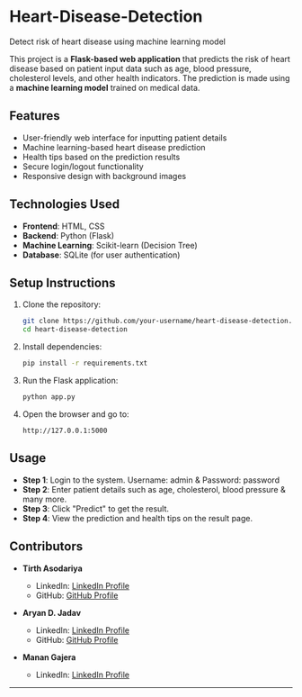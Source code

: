 # Heart-Disease-Detection
Detect risk of heart disease using machine learning model 

This project is a **Flask-based web application** that predicts the risk of heart disease based on patient input data such as age, blood pressure, cholesterol levels, and other health indicators. The prediction is made using a **machine learning model** trained on medical data.  

## **Features**  
- User-friendly web interface for inputting patient details  
- Machine learning-based heart disease prediction  
- Health tips based on the prediction results  
- Secure login/logout functionality  
- Responsive design with background images  

## **Technologies Used**  
- **Frontend**: HTML, CSS  
- **Backend**: Python (Flask)  
- **Machine Learning**: Scikit-learn (Decision Tree)  
- **Database**: SQLite (for user authentication)  

## **Setup Instructions**  
1. Clone the repository:  
   ```bash
   git clone https://github.com/your-username/heart-disease-detection.git
   cd heart-disease-detection
   ```  
2. Install dependencies:  
   ```bash
   pip install -r requirements.txt
   ```  
3. Run the Flask application:  
   ```bash
   python app.py
   ```  
4. Open the browser and go to:  
   ```
   http://127.0.0.1:5000
   ```

## **Usage**  
- **Step 1**: Login to the system. Username: admin & Password: password 
- **Step 2**: Enter patient details such as age, cholesterol, blood pressure & many more.
- **Step 3**: Click "Predict" to get the result.  
- **Step 4**: View the prediction and health tips on the result page.  


## **Contributors**  

- **Tirth Asodariya**  
  - LinkedIn: [LinkedIn Profile](https://www.linkedin.com/in/tirth-asodariya111/)
  - GitHub: [GitHub Profile](https://github.com/tirth013)
    
- **Aryan D. Jadav**  
  - LinkedIn: [LinkedIn Profile](https://www.linkedin.com/in/aryan-jadav-a37j/)  
  - GitHub: [GitHub Profile](https://github.com/aryanjadav037)  

- **Manan Gajera**  
  - LinkedIn: [LinkedIn Profile](https://www.linkedin.com/in/manan-gajera-007379238/)


---
